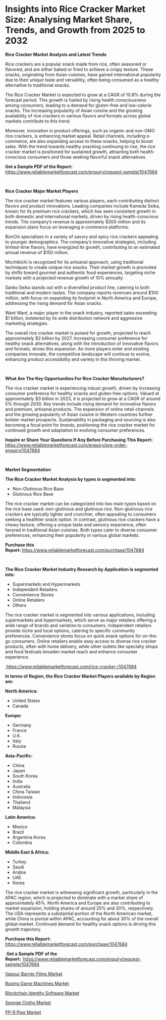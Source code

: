 <p><h1>Insights into Rice Cracker Market Size: Analysing Market Share, Trends, and Growth from 2025 to 2032</h1></p><p><strong>Rice Cracker Market Analysis and Latest Trends</strong></p>
<p><p>Rice crackers are a popular snack made from rice, often seasoned or flavored, and are either baked or fried to achieve a crispy texture. These snacks, originating from Asian cuisines, have gained international popularity due to their unique taste and versatility, often being consumed as a healthy alternative to traditional snacks.</p><p>The Rice Cracker Market is expected to grow at a CAGR of 10.8% during the forecast period. This growth is fueled by rising health consciousness among consumers, leading to a demand for gluten-free and low-calorie snacks. The increasing popularity of Asian cuisine and the growing availability of rice crackers in various flavors and formats across global markets contribute to this trend. </p><p>Moreover, innovation in product offerings, such as organic and non-GMO rice crackers, is enhancing market appeal. Retail channels, including e-commerce, are also expanding access to these snacks, helping to boost sales. With the trend towards healthy snacking continuing to rise, the rice cracker market is positioned for sustained growth, attracting both health-conscious consumers and those seeking flavorful snack alternatives.</p></p>
<p><strong>Get a Sample PDF of the Report:&nbsp;</strong> <a href="https://www.reliablemarketforecast.com/enquiry/request-sample/1047684?utm_campaign=1832&utm_medium=2&utm_source=Github&utm_content=ia&utm_term=28032025&utm_id=rice-cracker">https://www.reliablemarketforecast.com/enquiry/request-sample/1047684</a></p>
<p>&nbsp;</p>
<p><strong>Rice Cracker Major Market Players</strong></p>
<p><p>The rice cracker market features various players, each contributing distinct flavors and product innovations. Leading companies include Kameda Seika, known for its premium rice crackers, which has seen consistent growth in both domestic and international markets, driven by rising health-conscious trends. The company’s revenue is approximately $300 million and its expansion plans focus on leveraging e-commerce platforms.</p><p>BonChi specializes in a variety of savory and spicy rice crackers appealing to younger demographics. The company’s innovative strategies, including limited-time flavors, have energized its growth, contributing to an estimated annual revenue of $150 million. </p><p>Mochikichi is recognized for its artisanal approach, using traditional techniques to create unique rice snacks. Their market growth is promoted by shifts toward gourmet and authentic food experiences, targeting niche markets with a projected revenue growth of 10% annually.</p><p>Sanko Seika stands out with a diversified product line, catering to both traditional and modern tastes. The company reports revenues around $100 million, with focus on expanding its footprint in North America and Europe, addressing the rising demand for Asian snacks.</p><p>Want Want, a major player in the snack industry, reported sales exceeding $1 billion, bolstered by its wide distribution network and aggressive marketing strategies. </p><p>The overall rice cracker market is poised for growth, projected to reach approximately $2 billion by 2027. Increasing consumer preference for healthy snack alternatives, along with the introduction of innovative flavors and formats, drives this expansion. As more players enter and existing companies innovate, the competitive landscape will continue to evolve, enhancing product accessibility and variety in this thriving market.</p></p>
<p>&nbsp;</p>
<p><strong>What Are The Key Opportunities For Rice Cracker Manufacturers?</strong></p>
<p><p>The rice cracker market is experiencing robust growth, driven by increasing consumer preference for healthy snacks and gluten-free options. Valued at approximately $3 billion in 2023, it is projected to grow at a CAGR of around 5% through 2030. Key trends include rising demand for innovative flavors and premium, artisanal products. The expansion of online retail channels and the growing popularity of Asian cuisine in Western countries further bolster market prospects. Sustainability in packaging and sourcing is also becoming a focal point for brands, positioning the rice cracker market for continued growth and adaptation to evolving consumer preferences.</p></p>
<p><strong>Inquire or Share Your Questions If Any Before Purchasing This Report:</strong> <a href="https://www.reliablemarketforecast.com/enquiry/pre-order-enquiry/1047684?utm_campaign=1832&utm_medium=2&utm_source=Github&utm_content=ia&utm_term=28032025&utm_id=rice-cracker">https://www.reliablemarketforecast.com/enquiry/pre-order-enquiry/1047684</a></p>
<p>&nbsp;</p>
<p><strong>Market Segmentation</strong></p>
<p><strong>The Rice Cracker Market Analysis by types is segmented into:</strong></p>
<p><ul><li>Non-Glutinous Rice Base</li><li>Glutinous Rice Base</li></ul></p>
<p><p>The rice cracker market can be categorized into two main types based on the rice base used: non-glutinous and glutinous rice. Non-glutinous rice crackers are typically lighter and crunchier, often appealing to consumers seeking a healthier snack option. In contrast, glutinous rice crackers have a chewy texture, offering a unique taste and sensory experience, often favored in traditional Asian cuisines. Both types cater to diverse consumer preferences, enhancing their popularity in various global markets.</p></p>
<p><strong>Purchase this Report:&nbsp;</strong><a href="https://www.reliablemarketforecast.com/purchase/1047684?utm_campaign=1832&utm_medium=2&utm_source=Github&utm_content=ia&utm_term=28032025&utm_id=rice-cracker">https://www.reliablemarketforecast.com/purchase/1047684</a></p>
<p>&nbsp;</p>
<p><strong>The Rice Cracker Market Industry Research by Application is segmented into:</strong></p>
<p><ul><li>Supermarkets and Hypermarkets</li><li>Independent Retailers</li><li>Convenience Stores</li><li>Online Retailers</li><li>Others</li></ul></p>
<p><p>The rice cracker market is segmented into various applications, including supermarkets and hypermarkets, which serve as major retailers offering a wide range of brands and varieties to consumers. Independent retailers provide niche and local options, catering to specific community preferences. Convenience stores focus on quick snack options for on-the-go consumers. Online retailers enable easy access to diverse rice cracker products, often with home delivery, while other outlets like specialty shops and food festivals broaden market reach and enhance consumer experience.</p></p>
<p><a href="https://www.reliablemarketforecast.com/rice-cracker-r1047684?utm_campaign=1832&utm_medium=2&utm_source=Github&utm_content=ia&utm_term=28032025&utm_id=rice-cracker">&nbsp;https://www.reliablemarketforecast.com/rice-cracker-r1047684</a></p>
<p><strong>In terms of Region, the Rice Cracker Market Players available by Region are:</strong></p>
<p>
    <p> <strong> North America: </strong>
        <ul>
            <li>United States</li>
            <li>Canada</li>
        </ul>
        </p> 
    <p> <strong> Europe: </strong>
        <ul>
            <li>Germany</li>
            <li>France</li>
            <li>U.K.</li>
            <li>Italy</li>
            <li>Russia</li>
        </ul>
        </p> 
    <p> <strong> Asia-Pacific: </strong>
        <ul>
            <li>China</li>
            <li>Japan</li>
            <li>South Korea</li>
            <li>India</li>
            <li>Australia</li>
            <li>China Taiwan</li>
            <li>Indonesia</li>
            <li>Thailand</li>
            <li>Malaysia</li>
        </ul>
        </p> 
    <p> <strong> Latin America: </strong>
        <ul>
            <li>Mexico</li>
            <li>Brazil</li>
            <li>Argentina Korea</li>
            <li>Colombia</li>
        </ul>
        </p> 
    <p> <strong> Middle East & Africa: </strong>
        <ul>
            <li>Turkey</li>
            <li>Saudi</li>
            <li>Arabia</li>
            <li>UAE</li>
            <li>Korea</li>
        </ul>
    </p>
    </p>
<p><p>The rice cracker market is witnessing significant growth, particularly in the APAC region, which is projected to dominate with a market share of approximately 45%. North America and Europe are also contributing to market expansion, holding shares of around 25% and 20%, respectively. The USA represents a substantial portion of the North American market, while China is pivotal within APAC, accounting for about 30% of the overall global market. Continued demand for healthy snack options is driving this growth trajectory.</p></p>
<p><strong>Purchase this Report: </strong><a href="https://www.reliablemarketforecast.com/purchase/1047684?utm_campaign=1832&utm_medium=2&utm_source=Github&utm_content=ia&utm_term=28032025&utm_id=rice-cracker">https://www.reliablemarketforecast.com/purchase/1047684</a></p>
<p>&nbsp;<strong>Get a Sample PDF of the Report:&nbsp;&nbsp;</strong><a href="https://www.reliablemarketforecast.com/enquiry/request-sample/1047684?utm_campaign=1832&utm_medium=2&utm_source=Github&utm_content=ia&utm_term=28032025&utm_id=rice-cracker">https://www.reliablemarketforecast.com/enquiry/request-sample/1047684</a></p>
<p><strong></strong></p>
<p><p><a href="https://github.com/muskoaizahfi/Market-Research-Report-List-1/blob/main/vapour-barrier-films-market.md?utm_campaign=1832&utm_medium=2&utm_source=Github&utm_content=ia&utm_term=28032025&utm_id=rice-cracker">Vapour Barrier Films Market</a></p><p><a href="https://github.com/ryantindyaiz/Market-Research-Report-List-1/blob/main/boxing-game-machines-market.md?utm_campaign=1832&utm_medium=2&utm_source=Github&utm_content=ia&utm_term=28032025&utm_id=rice-cracker">Boxing Game Machines Market</a></p><p><a href="https://github.com/spehnluenaru/Market-Research-Report-List-1/blob/main/blockchain-identity-software-market.md?utm_campaign=1832&utm_medium=2&utm_source=Github&utm_content=ia&utm_term=28032025&utm_id=rice-cracker">Blockchain Identity Software Market</a></p><p><a href="https://github.com/thapabylers2/Market-Research-Report-List-1/blob/main/sponge-cloths-market.md?utm_campaign=1832&utm_medium=2&utm_source=Github&utm_content=ia&utm_term=28032025&utm_id=rice-cracker">Sponge Cloths Market</a></p><p><a href="https://github.com/kluviabolofo/Market-Research-Report-List-1/blob/main/pp-r-pipe-market.md?utm_campaign=1832&utm_medium=2&utm_source=Github&utm_content=ia&utm_term=28032025&utm_id=rice-cracker">PP-R Pipe Market</a></p></p>